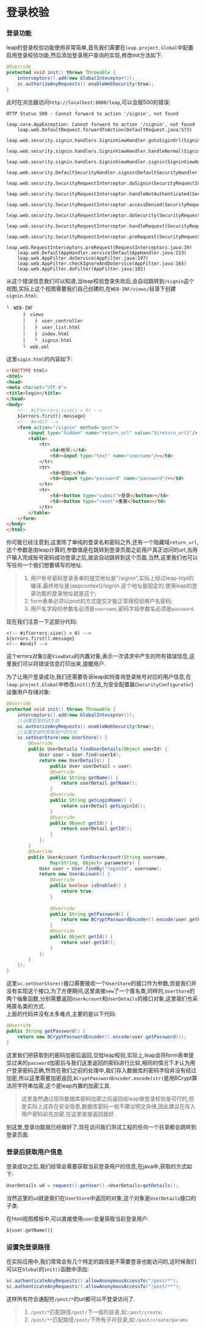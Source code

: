# 登录校验

### 登录功能
leap的登录校验功能使用非常简单,首先我们需要在`leap.project.Global`中配置启用登录校验功能,然后添加登录用户查询的实现,修改init方法如下:
```java
@Override
protected void init() throws Throwable {
	interceptors().add(new GlobalInteceptor());
	sc.authorizeAnyRequests().enableWebSecurity(true);
}
```
此时在浏览器访问`http://localhost:8080/leap`,可以会报500的错误:
```
HTTP Status 500 - Cannot forward to action '/signin', not found

leap.core.AppException: Cannot forward to action '/signin', not found
	leap.web.DefaultRequest.forwardToAction(DefaultRequest.java:573)
	leap.web.security.signin.handlers.SigninViewHandler.gotoSiginUrl(SigninViewHandler.java:77)
	leap.web.security.signin.handlers.SigninViewHandler.handleNormal(SigninViewHandler.java:69)
	leap.web.security.signin.handlers.SigninViewHandler.signin(SigninViewHandler.java:47)
	leap.web.security.DefaultSecurityHandler.signin(DefaultSecurityHandler.java:95)
	leap.web.security.SecurityRequestInterceptor.doSignin(SecurityRequestInterceptor.java:320)
	leap.web.security.SecurityRequestInterceptor.handleNotAuthenticated(SecurityRequestInterceptor.java:338)
	leap.web.security.SecurityRequestInterceptor.accessDenied(SecurityRequestInterceptor.java:275)
	leap.web.security.SecurityRequestInterceptor.doSecurity(SecurityRequestInterceptor.java:255)
	leap.web.security.SecurityRequestInterceptor.handleRequest(SecurityRequestInterceptor.java:216)
	leap.web.security.SecurityRequestInterceptor.preRequest(SecurityRequestInterceptor.java:179)
	leap.web.RequestInterceptors.preRequest(RequestInterceptors.java:39)
	leap.web.DefaultAppHandler.service(DefaultAppHandler.java:213)
	leap.web.AppFilter.doService(AppFilter.java:197)
	leap.web.AppFilter.checkIgnoreAndDoService(AppFilter.java:165)
	leap.web.AppFilter.doFilter(AppFilter.java:102)
```
从这个错误信息我们可以知道,当leap校验登录失败后,会自动跳转到`/signin`这个视图,实际上这个视图需要我们自己创建的,在`WEB-INF/views/`目录下创建`signin.html`:
```
└　WEB-INF
      ├　views
      │　　├　user_controller
      │　　├　user_list.html
      │　　├　index.html
      │　　└　signin.html
      └　web.xml
```
这里`sigin.html`的内容如下:
```html
<!DOCTYPE html>
<html>
<head>
<meta charset="UTF-8">
<title>login</title>
</head>
<body>
	<!-- #if(errors.size() > 0) -->
	${errors.first().message}
	<!-- #endif -->
	<form action="/signin" method="post">
		<input type="hidden" name="return_url" value="${return_url}"/>
		<table>
			<tr>
				<td>帐号:</td>
				<td><input type="text" name="username"/></td>
			</tr>
			<tr>
				<td>密码:</td>
				<td><input type="password" name="password"/></td>
			</tr>
			<tr>
				<td><button type="submit">登录</button></td>
				<td><button type="reset">重置</button></td>
			</tr>
		</table>
	</form>
</body>
</html>
```
你可能已经注意到,这里除了单纯的登录名和密码之外,还有一个隐藏域`return_url`,这个参数是由leap计算的,参数值是在跳转到登录页面之前用户真正访问的url,当用户输入完成账号密码成功登录之后,就会自动跳转到这个页面,当然,这里我们也可以写任何一个我们想要填写的地址.

> 1. 用户账号密码登录表单的提交地址是"/signin",实际上经过leap-htpl的编译,最终地址是{appcontext}/signin.这个地址是固定的,使用leap的登录功能的登录地址就是这个;
> 2. form表单必须以post的方式提交才能正常得校验用户名密码;
> 3. 用户名字段的参数名必须是`username`,密码字段参数名必须是`password`.

现在我们注意一下这部分代码:
```
<!-- #if(errors.size() > 0) -->
${errors.first().message}
<!-- #endif -->
```
这个errors对象()是`ViewData`的内置对象,表示一次请求中产生的所有错误信息,这里我们可以将错误信息打印出来,提醒用户.

为了让用户登录成功,我们还需要告诉leap如何查询登录账号对应的用户信息,在`leap.project.Global`中修改`init()`方法,为安全配置器(`SecurityConfigurator`)设置用户存储对象:
```java
@Override
protected void init() throws Throwable {
	interceptors().add(new GlobalInteceptor());
	//设置登录校验生效
	sc.authorizeAnyRequests().enableWebSecurity(true);
	//设置登录时获取用户的方式
	sc.setUserStore(new UserStore() {
		@Override
		public UserDetails findUserDetails(Object userId) {
			User user = User.find(userId);
			return new UserDetails() {
				public User userDetail = user;
				@Override
				public String getName() {
					return userDetail.getName();
				}
				@Override
				public String getLoginName() {
					return userDetail.getLoginId();
				}
				@Override
				public Object getId() {
					return userDetail.getId();
				}
			};
		}
		@Override
		public UserAccount findUserAccount(String username,
				Map<String, Object> parameters) {
			User user = User.findBy("loginId", username);
			return new UserAccount() {
				@Override
				public boolean isEnabled() {
					return true;
				}
				
				@Override
				public String getPassword() {
					return new BCryptPasswordEncoder().encode(user.getPassword());
				}
				@Override
				public Object getId() {
					return user.getId();
				}
			};
		}
	});
}
```
这里`sc.setUserStore()`接口需要接收一个`UserStore`的接口作为参数,但是我们并没有实现这个接口,为了方便期间,这里直接`new`了一个匿名类,同样的,`UserStore`的两个抽象函数,分别需要返回`UserAccount`和`UserDetails`的接口对象,这里我们也采用匿名类的方式.  
上面的代码并没有太多难点,主要的是以下代码:
```java
@Override
public String getPassword() {
	return new BCryptPasswordEncoder().encode(user.getPassword());
}
```
这里我们把获取到的密码加密后返回,交给leap校验,实际上,leap会将form表单提交过来的`password`加密后与我们这里返回的密码进行比较,相同的情况下才认为用户登录密码正确,然而在我们之前的处理中,我们存入数据库的密码字段并没有经过加密,所以这里需要加密返回,`BCryptPasswordEncoder.encode(str)`是用BCrypt算法将字符串加密,这个是leap内置的加密工具.

> 这里虽然通过现将数据库密码加密之后返回给leap做登录校验是可行的,但是实际上这存在安全隐患,数据库密码一般不建议明文存储,因此建议在存入用户密码前先加密,在这里直接返回就好.

到这里,登录功能就已经做好了,现在访问我们测试工程的任何一个目录都会跳转到登录页面.

### 登录后获取用户信息
登录成功之后,我们经常会需要获取当前登录用户的信息,在java中,获取的方式如下:
```java
UserDetails ud = request().getUser().<UserDetails>getDetails();
```
当然这里的`ud`就是我们在`UserStore`中返回的对象,这个对象是`UserDetails`接口的子类.

在html视图模板中,可以直接使用`user`变量获取当前登录用户:
```html
${user.getName()}
```

### 设置免登录路径
在实际应用中,我们常常会有几个特定的路径是不需要登录也能访问的,这时候我们可以在`Global`的`init()`函数中添加:
```java
sc.authenticateAnyRequests().allowAnonymousAccessTo("/post/*");
sc.authenticateAnyRequests().allowAnonymousAccessTo("/post/**");
```
这样所有符合通配符`/post/*`的url都可以不登录访问了.

> 1. `/post/*`匹配路径`/post/`下一级的目录,如:`/post/create`;
> 2. `/post/**`匹配路径`/post/`下所有子孙目录,如:`/post/create/params`